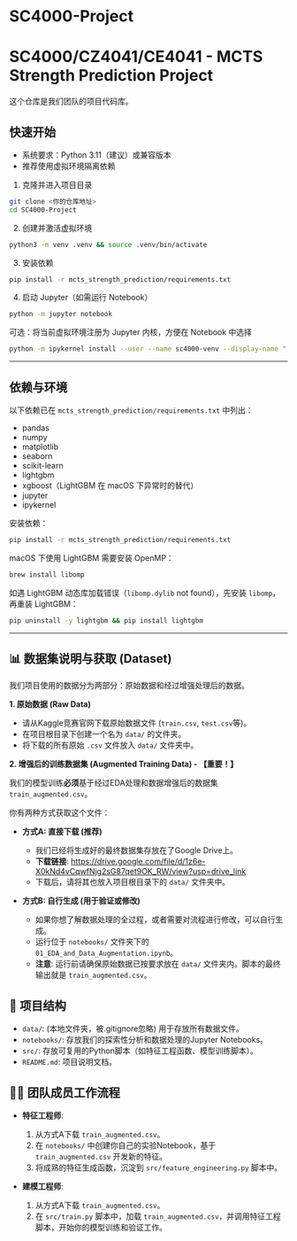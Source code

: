 # SC4000-Project
# SC4000/CZ4041/CE4041 - MCTS Strength Prediction Project

这个仓库是我们团队的项目代码库。

## 快速开始

- 系统要求：Python 3.11（建议）或兼容版本
- 推荐使用虚拟环境隔离依赖

1) 克隆并进入项目目录
```bash
git clone <你的仓库地址>
cd SC4000-Project
```

2) 创建并激活虚拟环境
```bash
python3 -m venv .venv && source .venv/bin/activate
```

3) 安装依赖
```bash
pip install -r mcts_strength_prediction/requirements.txt
```

4) 启动 Jupyter（如需运行 Notebook）
```bash
python -m jupyter notebook
```

可选：将当前虚拟环境注册为 Jupyter 内核，方便在 Notebook 中选择
```bash
python -m ipykernel install --user --name sc4000-venv --display-name ".venv"
```

---


## 依赖与环境

以下依赖已在 `mcts_strength_prediction/requirements.txt` 中列出：

- pandas
- numpy
- matplotlib
- seaborn
- scikit-learn
- lightgbm
- xgboost（LightGBM 在 macOS 下异常时的替代）
- jupyter
- ipykernel

安装依赖：
```bash
pip install -r mcts_strength_prediction/requirements.txt
```

macOS 下使用 LightGBM 需要安装 OpenMP：
```bash
brew install libomp
```

如遇 LightGBM 动态库加载错误（`libomp.dylib` not found），先安装 `libomp`，再重装 LightGBM：
```bash
pip uninstall -y lightgbm && pip install lightgbm
```

---

## 📊 数据集说明与获取 (Dataset)

我们项目使用的数据分为两部分：原始数据和经过增强处理后的数据。

**1. 原始数据 (Raw Data)**

*   请从Kaggle竞赛官网下载原始数据文件 (`train.csv`, `test.csv`等)。
*   在项目根目录下创建一个名为 `data/` 的文件夹。
*   将下载的所有原始 `.csv` 文件放入 `data/` 文件夹中。

**2. 增强后的训练数据集 (Augmented Training Data) - 【重要！】**

我们的模型训练**必须**基于经过EDA处理和数据增强后的数据集 `train_augmented.csv`。

你有两种方式获取这个文件：

*   **方式A: 直接下载 (推荐)**
    *   我们已经将生成好的最终数据集存放在了Google Drive上。
    *   **下载链接**: https://drive.google.com/file/d/1z6e-X0kNd4vCqwfNjg2sG87qet9OK_RW/view?usp=drive_link
    *   下载后，请将其也放入项目根目录下的 `data/` 文件夹中。

*   **方式B: 自行生成 (用于验证或修改)**
    *   如果你想了解数据处理的全过程，或者需要对流程进行修改，可以自行生成。
    *   运行位于 `notebooks/` 文件夹下的 `01_EDA_and_Data_Augmentation.ipynb`。
    *   **注意**: 运行前请确保原始数据已按要求放在 `data/` 文件夹内。脚本的最终输出就是 `train_augmented.csv`。

## 📁 项目结构

-   `data/`: (本地文件夹，被.gitignore忽略) 用于存放所有数据文件。
-   `notebooks/`: 存放我们的探索性分析和数据处理的Jupyter Notebooks。
-   `src/`: 存放可复用的Python脚本（如特征工程函数、模型训练脚本）。
-   `README.md`: 项目说明文档。

## 👨‍💻 团队成员工作流程

*   **特征工程师**:
    1.  从方式A下载 `train_augmented.csv`。
    2.  在 `notebooks/` 中创建你自己的实验Notebook，基于 `train_augmented.csv` 开发新的特征。
    3.  将成熟的特征生成函数，沉淀到 `src/feature_engineering.py` 脚本中。

*   **建模工程师**:
    1.  从方式A下载 `train_augmented.csv`。
    2.  在 `src/train.py` 脚本中，加载 `train_augmented.csv`，并调用特征工程脚本，开始你的模型训练和验证工作。